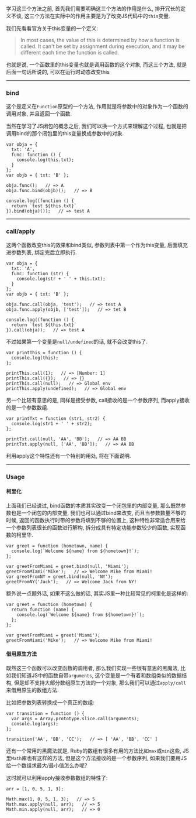 学习这三个方法之前, 首先我们需要明确这三个方法的作用是什么, 排开冗长的定义不谈, 这三个方法在实际中的作用主要是为了改变JS代码中的```this```变量.

我们先看看官方关于this变量的一个定义:

> In most cases, the value of this is determined by how a function is called. It can't be set by assignment during execution, and it may be different each time the function is called.

也就是说, 一个函数里的this变量也就是调用函数的这个对象, 而这三个方法, 就是后面一句话所说的, 可以在运行时动态改变this

---

### bind

这个是定义在```Function```原型的一个方法, 作用就是将参数中的对象作为一个函数的调用对象, 并且返回一个函数.

当然在学习了JS闭包的概念之后, 我们可以换一个方式来理解这个过程, 也就是把调用bind的那个闭包里的this变量换成参数中的对象.

    var obja = {
      txt: 'A',
      func: function () {
        console.log(this.txt);
      }
    };
    var objb = { txt: 'B' };

    obja.func();   // => A
    obja.func.bind(objb)();   // => B

    console.log((function () {
      return `test ${this.txt}`
    }).bind(obja)());   // => test A

---

### call/apply

这两个函数改变this的效果和bind类似, 参数列表中第一个作为this变量, 后面填充进参数列表, 绑定完后立即执行.
    
    var obja = {
      txt: 'A',
      func: function (str) {
        console.log(str + ' ' + this.txt);
      }
    };
    var objb = { txt: 'B' };

    obja.func.call(obja, 'test');   // => test A
    obja.func.apply(objb, ['test']);   // => tet B

    console.log((function () {
      return `test ${this.txt}`
    }).call(obja));   // => test A

不过如果第一个变量是```null/undefined```的话, 就不会改变this了.

    var printThis = function () {
      console.log(this);
    };

    printThis.call(1);   // => [Number: 1]
    printThis.call({});   // => {}
    printThis.call(null);   // => Global env
    printThis.apply(undefined);   // => Global env

另一个比较有意思的是, 同样是接受参数, call接收的是一个参数序列, 而apply接收的是一个参数数组.

    var printTxt = function (str1, str2) {
      console.log(str1 + ' ' + str2);
    };

    printTxt.call(null, 'AA', 'BB');   // => AA BB
    printTxt.apply(null, ['AA', 'BB']);   // => AA BB

利用apply这个特性还有一个特别的用处, 将在下面说明.

---

### Usage

#### 柯里化

上面我们已经说过, bind函数的本质其实改变一个闭包里的内部变量, 那么既然参数也是一个闭包的内部变量, 我们也可以通过bind来改变, 而且当参数数量不够的时候, 返回的函数执行时带的参数将填到不够的位置上, 这种特性非常适合用来给一个参数列表很长的函数进行解构, 拆分成具有特定功能参数较少的函数, 实现函数的柯里华.

    var greet = function (hometown, name) {
      console.log(`Welcome ${name} from ${hometown}!`);
    };

    var greetFromMiami = greet.bind(null, 'Miami');
    greetFromMiami('Mike');   // => Welcome Mike from Miami!
    var greetFromNY = greet.bind(null, 'NY');
    greetFromNY('Jack');   // => Welcome Jack from NY!

额外说一点题外话, 如果不这么做的话, 其实JS里一种比较常见的柯里化是这样的:

    var greet = function (hometown) {
      return function (name) {
        console.log(`Welcome ${name} from ${hometown}!`);
      };
    };

    var greetFromMiami = greet('Miami');
    greetFromMiami('Mike');   // => Welcome Mike from Miami!

#### 借用原生方法

既然这三个函数可以改变函数的调用者, 那么我们实现一些很有意思的黑魔法, 比如我们知道JS中的函数自带```arguments```, 这个变量是一个有着和数组类似的数据结构, 但是却不支持大部分数组原生方法的一个对象, 那么我们可以通过```apply/call```来借用原生的数组方法.

比如把参数列表转换成一个真正的数组:

    var transition = function () {
      var args = Array.prototype.slice.call(arguments);
      console.log(args);
    };

    transition('AA', 'BB', 'CC');   // => [ 'AA', 'BB', 'CC' ]

还有一个常用的黑魔法就是, Ruby的数组有很多有用的方法比如```max```或```min```这些, JS里```Math```库也有这样的方法, 但是这个方法接收的是一个参数序列, 如果我们要用JS给一个数组求最大/最小值怎么办呢?

这时就可以利用apply接收参数数组的特性了:

    arr = [1, 0, 5, 1, 3];

    Math.max(1, 0, 5, 1, 3);   // => 5
    Math.max.apply(null, arr);   // => 5
    Math.min.apply(null, arr);   // => 0